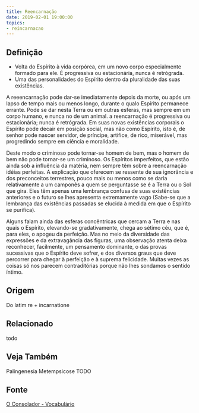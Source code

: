 ```yaml
---
title: Reencarnação
date: 2019-02-01 19:00:00
topics:
- reincarnacao
---
```


## Definição
* Volta do Espírito à vida corpórea, em um novo corpo especialmente formado para
  ele. É progressiva ou estacionária, nunca é retrógrada. 
* Uma das personalidades do Espírito dentro da pluralidade das suas existências.

A reeencarnação pode dar-se imediatamente depois da morte, ou após um lapso de
tempo mais ou menos longo, durante o qualo Espírito permanece errante. Pode se
dar nesta Terra ou em outras esferas, mas sempre em um corpo humano, e nunca no
de um animal. a reencarnação é progressiva ou estacionária; nunca é retrógrada.
Em suas novas existências corporais o Espírito pode decair em posição social,
mas não como Espírito, isto é, de senhor pode nascer servidor, de príncipe,
artífice, de rico, miserável, mas progredindo sempre em ciência e moralidade.

Deste modo o criminoso pode tornar-se homem de bem, mas o homem de bem não pode
tornar-se um criminoso. Os Espíritos imperfeitos, que estão ainda sob a
influência da matéria, nem sempre têm sobre a reencarnação idéias perfeitas. A
explicação que oferecem se ressente de sua ignorância e dos preconceitos
terrestres, pouco mais ou menos como se daria relativamente a um camponês a
quem se perguntasse se é a Terra ou o Sol que gira. Eles têm apenas uma
lembrança confusa de suas existências anteriores e o futuro se lhes apresenta
extremamente vago (Sabe-se que a lembrança das existências passadas se elucida
à medida em que o Espírito se purifica).

Alguns falam ainda das esferas concêntricas que cercam a Terra e nas quais o
Espírito, elevando-se gradativamente, chega ao sétimo céu, que é, para eles, o
apogeu da perfeição. Mas no meio da diversidade das expressões e da
extravagância das figuras, uma observação atenta deixa reconhecer, facilmente,
um pensamento dominante, o das provas sucessivas que o Espírito deve sofrer, e
dos diversos graus que deve percorrer para chegar à perfeição e à suprema
felicidade. Muitas vezes as coisas só nos parecem contraditórias porque não
lhes sondamos o sentido íntimo. 

## Origem
Do latim re + incarnatione

## Relacionado
todo

## Veja Também
Palingenesia
Metempsicose
TODO

## Fonte
[O Consolador - Vocabulário](http://www.oconsolador.com.br/linkfixo/vocabulario/principal.html)
